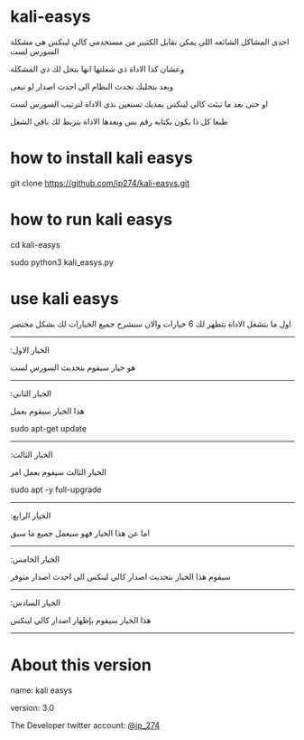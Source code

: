 # kali-easys

احدى المشاكل الشائعه اللي يمكن تقابل الكثيير من مستخدمي كالي لينكس هي مشكلة السورس لست

وعشان كذا الاداة ذي شغلتها انها بتحل لك ذي المشكلة

وبعد بتخليك تحدث النظام الى احدث اصدار لو تبغى

او حتى بعد ما تبثت كالي لينكس يمديك تستعين بذي الاداة لترتيب السورس لست

طبعا كل ذا يكون بكتابه رقم بس
وبعدها الاداة بتزبط لك باقي الشغل

# how to install kali easys

git clone https://github.com/ip274/kali-easys.git



# how to run kali easys

cd kali-easys 

sudo python3 kali_easys.py

# use kali easys
اول ما بتشغل الاداة بتظهر لك 6 خيارات والان سنشرح جميع الخيارات لك بشكل مختصر

-----
:الخيار الاول

هو خيار سيقوم بتحديث السورس لست

-----
:الخيار الثاني

هذا الخيار سيقوم بعمل 

sudo apt-get update

-----
:الخيار الثالث

الخيار الثالث سيقوم بعمل امر

sudo apt -y full-upgrade

-----
:الخيار الرابع

اما عن هذا الخيار فهو سيعمل جميع ما سبق

-----
:الخيار الخامس

سيقوم هذا الخيار بتحديث اصدار كالي لينكس الى احدث اصدار متوفر

-----
:الخيار السادس

هذا الخيار سيقوم بإظهار اصدار كالي لينكس

-----


# About this version
name: kali easys

version: 3.0


The Developer twitter account:
[@ip_274](https://twitter.com/ip_274)

